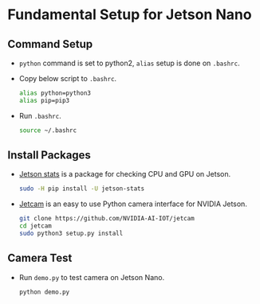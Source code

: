 # Fundamental Setup for Jetson Nano

## Command Setup

* `python` command is set to python2, `alias` setup is done on `.bashrc`.
* Copy below script to `.bashrc`.
    
    ```bash
    alias python=python3
    alias pip=pip3
    ```
* Run `.bashrc`.

    ```bash
    source ~/.bashrc
    ```

## Install Packages

* [Jetson stats](https://github.com/rbonghi/jetson_stats) is a package for checking CPU and GPU on Jetson.

    ```bash
    sudo -H pip install -U jetson-stats
    ```

* [Jetcam](https://github.com/NVIDIA-AI-IOT/jetcam) is an easy to use Python camera interface for NVIDIA Jetson.

    ```bash
    git clone https://github.com/NVIDIA-AI-IOT/jetcam
    cd jetcam
    sudo python3 setup.py install
    ```

## Camera Test

* Run `demo.py` to test camera on Jetson Nano.

    ```bash
    python demo.py
    ```